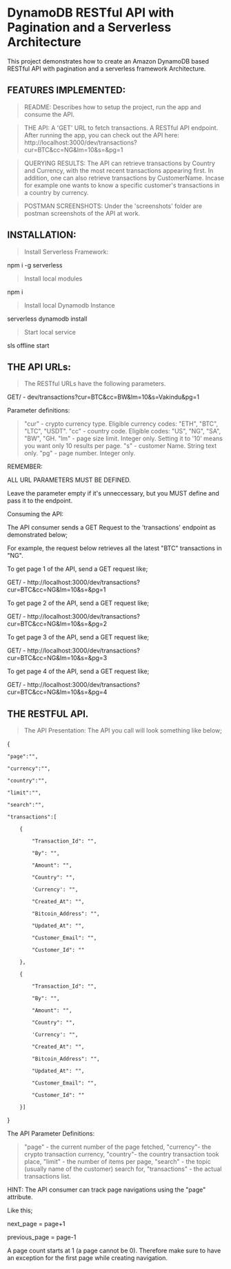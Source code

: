 
# DynamoDB RESTful API with Pagination and a Serverless Architecture 

This project demonstrates how to create an Amazon DynamoDB based RESTful API with pagination and a serverless framework Architecture.

## FEATURES IMPLEMENTED:

> README: Describes how to setup the project, run the app and consume the API.

> THE API: A 'GET' URL to fetch transactions. A RESTful API endpoint.
After running the app, you can check out the API here:
http://localhost:3000/dev/transactions?cur=BTC&cc=NG&lm=10&s=&pg=1

> QUERYING RESULTS: The API can retrieve transactions by Country and Currency, with the most recent transactions appearing first. In addition, one can also retrieve transactions by CustomerName. Incase for example one wants to know a specific customer's transactions in a country by currency.

> POSTMAN SCREENSHOTS: Under the 'screenshots' folder are postman screenshots of the API at work.

## INSTALLATION:

> Install Serverless Framework:

  npm i -g serverless

> Install local modules

  npm i

> Install local Dynamodb Instance

  serverless dynamodb install

> Start local service

  sls offline start

## THE API URLs:

> The RESTful URLs have the following parameters.

GET/ -  dev/transactions?cur=BTC&cc=BW&lm=10&s=Vakindu&pg=1

Parameter definitions:

> "cur" - crypto currency type. Eligible currency codes: "ETH", "BTC", "LTC", "USDT". 
> "cc" - country code. Eligible codes: "US", "NG", "SA", "BW", "GH.
> "lm" - page size limit. Integer only. Setting it to '10' means you want only 10 results per page.
> "s" - customer Name. String text only.
> "pg" - page number. Integer only.

REMEMBER: 

ALL URL PARAMETERS MUST BE DEFINED. 

Leave the parameter empty if it's unneccessary, but you MUST define and pass it to the endpoint.


Consuming the API:

The API consumer sends a GET Request to the 'transactions' endpoint as demonstrated below;

For example, the request below retrieves all the latest "BTC" transactions in "NG".


To get page 1 of the API, send a GET request like;

GET/ - http://localhost:3000/dev/transactions?cur=BTC&cc=NG&lm=10&s=&pg=1


To get page 2 of the API, send a GET request like;

GET/ - http://localhost:3000/dev/transactions?cur=BTC&cc=NG&lm=10&s=&pg=2


To get page 3 of the API, send a GET request like;

GET/ - http://localhost:3000/dev/transactions?cur=BTC&cc=NG&lm=10&s=&pg=3


To get page 4 of the API, send a GET request like;

GET/ - http://localhost:3000/dev/transactions?cur=BTC&cc=NG&lm=10&s=&pg=4


## THE RESTFUL API.

> The API Presentation:
The API you call will look something like below;

{

    "page":"",
    
    "currency":"",
    
    "country":"",
    
    "limit":"",
    
    "search":"",
    
    "transactions":[
    
        {
        
            "Transaction_Id": "", 
            
            "By": "", 
            
            "Amount": "", 
            
            "Country": "", 
            
            'Currency': "", 
            
            "Created_At": "",
            
            "Bitcoin_Address": "", 
            
            "Updated_At": "",
            
            "Customer_Email": "", 
            
            "Customer_Id": ""
            
        },
        
        {
        
            "Transaction_Id": "", 
            
            "By": "", 
            
            "Amount": "", 
            
            "Country": "", 
            
            'Currency': "", 
            
            "Created_At": "",
            
            "Bitcoin_Address": "", 
            
            "Updated_At": "",
            
            "Customer_Email": "", 
            
            "Customer_Id": ""
            
        }]
        
}


The API Parameter Definitions:

> "page" - the current number of the page fetched,
> "currency"- the crypto transaction currency,
> "country"- the country transaction took place,
> "limit" - the number of items per page,
> "search" - the topic (usually name of the customer) search for,
> "transactions" - the actual transactions list.


HINT: The API consumer can track page navigations using the "page" attribute.

Like this;

next_page = page+1

previous_page = page-1

A page count starts at 1 (a page cannot be 0). Therefore make sure to have an exception for the first page while creating navigation. 
